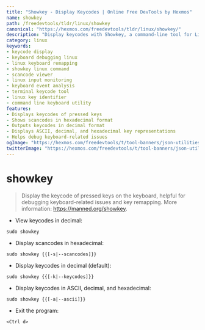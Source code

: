 ```yaml
---
title: "Showkey - Display Keycodes | Online Free DevTools by Hexmos"
name: showkey
path: /freedevtools/tldr/linux/showkey
canonical: "https://hexmos.com/freedevtools/tldr/linux/showkey/"
description: "Display keycodes with Showkey, a command-line tool for Linux keyboard debugging and remapping. Inspect keypresses and diagnose keyboard issues with ease. Free online tool, no registration required."
category: linux
keywords:
- keycode display
- keyboard debugging linux
- linux keyboard remapping
- showkey linux command
- scancode viewer
- linux input monitoring
- keyboard event analysis
- terminal keycode tool
- linux key identifier
- command line keyboard utility
features:
- Displays keycodes of pressed keys
- Shows scancodes in hexadecimal format
- Outputs keycodes in decimal format
- Displays ASCII, decimal, and hexadecimal key representations
- Helps debug keyboard-related issues
ogImage: "https://hexmos.com/freedevtools/t/tool-banners/json-utilities-banner.png"
twitterImage: "https://hexmos.com/freedevtools/t/tool-banners/json-utilities-banner.png"
---
```


# showkey

> Display the keycode of pressed keys on the keyboard, helpful for debugging keyboard-related issues and key remapping.
> More information: <https://manned.org/showkey>.

- View keycodes in decimal:

`sudo showkey`

- Display scancodes in hexadecimal:

`sudo showkey {{[-s|--scancodes]}}`

- Display keycodes in decimal (default):

`sudo showkey {{[-k|--keycodes]}}`

- Display keycodes in ASCII, decimal, and hexadecimal:

`sudo showkey {{[-a|--ascii]}}`

- Exit the program:

`<Ctrl d>`
